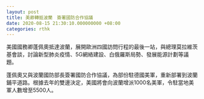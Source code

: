 ```yaml
---
layout: post
title: 美卿轉抵波蘭　簽署國防合作協議
date: 2020-08-15 21:30:10.000000000 +08:00
categories: rthk
---
```


美國國務卿蓬佩奧抵達波蘭，展開歐洲四國訪問行程的最後一站，與總理莫拉維茨基會談，討論新型肺炎疫情、5G網絡建設、白俄羅斯局勢、發展能源計劃等議題。

蓬佩奧又與波蘭國防部長簽署國防合作協議，為部份駐德國美軍，重新部署到波蘭鋪平道路。根據去年的雙邊決定，美國將會向波蘭增派1000名美軍，令駐當地美軍人數增至5500人。
